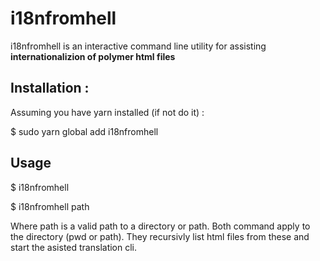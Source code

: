# i18nfromhell
i18nfromhell is an interactive command line utility for assisting __internationalizion of polymer html files__

## Installation :
Assuming you have yarn installed (if not do it) :

$ sudo yarn global add i18nfromhell


## Usage
$ i18nfromhell

$ i18nfromhell path

Where path is a valid path to a directory or path. Both command apply to the directory (pwd or path). They recursivly list html files from these and start the asisted translation cli.



